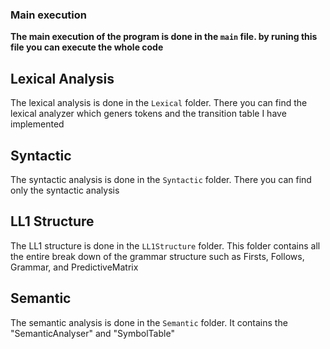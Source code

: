 ### Main execution
**The main execution of the program is done in the `main` file.
by runing this file you can execute the whole code**

## Lexical Analysis
The lexical analysis is done in the `Lexical` folder.
There you can find the lexical analyzer which geners tokens 
and the transition table I have implemented

## Syntactic
The syntactic analysis is done in the `Syntactic` folder.
There you can find only the syntactic analysis

## LL1 Structure
The LL1 structure is done in the `LL1Structure` folder.
This folder contains all the entire break down of the grammar structure
such as Firsts, Follows, Grammar, and PredictiveMatrix

## Semantic
The semantic analysis is done in the `Semantic` folder.
It contains the "SemanticAnalyser" and "SymbolTable"
